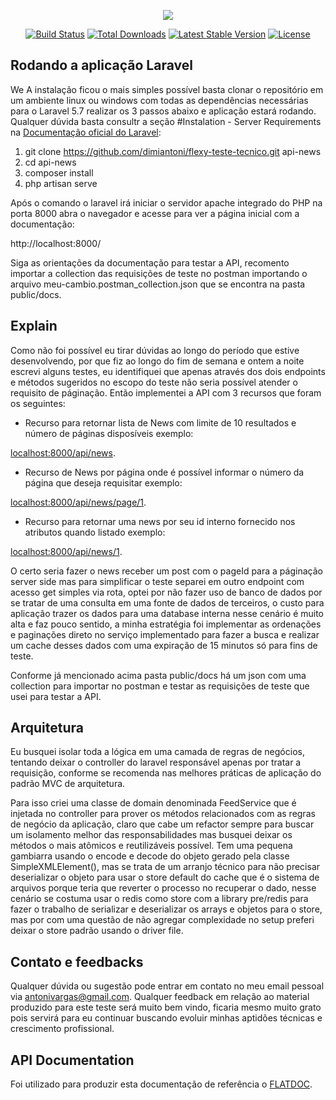 <p align="center"><img src="https://laravel.com/assets/img/components/logo-laravel.svg"></p>

<p align="center">
<a href="https://travis-ci.org/laravel/framework"><img src="https://travis-ci.org/laravel/framework.svg" alt="Build Status"></a>
<a href="https://packagist.org/packages/laravel/framework"><img src="https://poser.pugx.org/laravel/framework/d/total.svg" alt="Total Downloads"></a>
<a href="https://packagist.org/packages/laravel/framework"><img src="https://poser.pugx.org/laravel/framework/v/stable.svg" alt="Latest Stable Version"></a>
<a href="https://packagist.org/packages/laravel/framework"><img src="https://poser.pugx.org/laravel/framework/license.svg" alt="License"></a>
</p>

## Rodando a aplicação Laravel

We A instalação ficou o mais simples possível basta clonar o repositório em um ambiente linux ou windows com todas as dependências necessárias para o Laravel 5.7 realizar os 3 passos abaixo e aplicação estará rodando. Qualquer dúvida basta consultr a seção #Instalation  - Server Requirements na [Documentação oficial do Laravel](https://laravel.com/docs/5.7/installation):

1. git clone https://github.com/dimiantoni/flexy-teste-tecnico.git api-news
2. cd api-news
3. composer install
4. php artisan serve

Após o comando o laravel irá iniciar o servidor apache integrado do PHP na porta 8000 abra o navegador e acesse para ver a página inicial com a documentação:

http://localhost:8000/

Siga as orientações da documentação para testar a API, recomento importar a collection das requisições de teste no postman importando o arquivo meu-cambio.postman_collection.json que se encontra na pasta public/docs.

## Explain

Como não foi possível eu tirar dúvidas ao longo do período que estive desenvolvendo, por que fiz ao longo do fim de semana e ontem a noite escrevi alguns testes, eu identifiquei que apenas através dos dois endpoints e métodos sugeridos no escopo do teste não seria possível atender o requisito de páginação. Então implementei a API com 3 recursos que foram os seguintes:

- Recurso para retornar lista de News com limite de 10 resultados e número de páginas disposíveis exemplo: 

[localhost:8000/api/news](http://localhost:8000/api/news).

- Recurso de News por página onde é possível informar o número da página que deseja requisitar exemplo: 

[localhost:8000/api/news/page/1](http://localhost:8000/api/news/page/1).

- Recurso para retornar uma news por seu id interno fornecido nos atributos quando listado exemplo: 

[localhost:8000/api/news/1](http://localhost:8000/api/news).

O certo seria fazer o news receber um post com o pageId para a páginação server side mas para simplificar o teste separei em outro endpoint com acesso get simples via rota, optei por não fazer uso de banco de dados por se tratar de uma consulta em uma fonte de dados de terceiros, o custo para aplicação trazer os dados para uma database interna nesse cenário é muito alta e faz pouco sentido, a minha estratégia foi implementar as ordenações e paginações direto no serviço implementado para fazer a busca e realizar um cache desses dados com uma expiração de 15 minutos só para fins de teste.

Conforme já mencionado acima pasta public/docs há um json com uma collection para importar no postman e testar as requisições de teste que usei para testar a API.

## Arquitetura

Eu busquei isolar toda a lógica em uma camada de regras de negócios, tentando deixar o controller do laravel responsável apenas por tratar a requisição, conforme se recomenda nas melhores práticas de aplicação do padrão MVC de arquitetura.

Para isso criei uma classe de domain denominada FeedService que é injetada no controller para prover os métodos relacionados com as regras de negócio da aplicação, claro que cabe um refactor sempre para buscar um isolamento melhor das responsabilidades mas busquei deixar os métodos o mais atômicos e reutilizáveis possível. Tem uma pequena gambiarra usando o encode e decode do objeto gerado pela classe SimpleXMLElement(), mas se trata de um arranjo técnico para não precisar deserializar o objeto para usar o store default do cache que é o sistema de arquivos porque teria que reverter o processo no recuperar o dado, nesse cenário se costuma usar o redis como store com a library pre/redis para fazer o trabalho de serializar e deserializar os arrays e objetos para o store, mas por com uma questão de não agregar complexidade no setup preferi deixar o store padrão usando o driver file. 


## Contato e feedbacks

Qualquer dúvida ou sugestão pode entrar em contato no meu email pessoal via [antonivargas@gmail.com](mailto:antonivargas@gmail.com). Qualquer feedback em relação ao material produzido para este teste será muito bem vindo, ficaria mesmo muito grato pois servirá para eu continuar buscando evoluir minhas aptidões técnicas e crescimento profissional.


## API Documentation

Foi utilizado para produzir esta documentação de referência o [FLATDOC](http://ricostacruz.com/flatdoc/).
